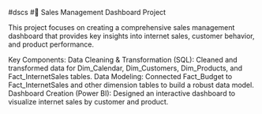 #dscs
#🚀 Sales Management Dashboard Project

This project focuses on creating a comprehensive sales management dashboard that provides key insights into internet sales, customer behavior, and product performance.

Key Components:
Data Cleaning & Transformation (SQL):
Cleaned and transformed data for Dim_Calendar, Dim_Customers, Dim_Products, and Fact_InternetSales tables.
Data Modeling:
Connected Fact_Budget to Fact_InternetSales and other dimension tables to build a robust data model.
Dashboard Creation (Power BI):
Designed an interactive dashboard to visualize internet sales by customer and product.
